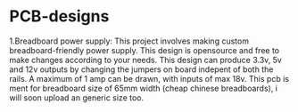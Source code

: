 # PCB-designs
1.Breadboard power supply:
This project involves making custom breadboard-friendly power supply.
This design is opensource and free to make changes according to your needs.
This design can produce 3.3v, 5v and 12v outputs by changing the jumpers on board indepent of both the rails.
A maximum of 1 amp can be drawn, with inputs of max 18v.
This pcb is ment for breadboard size of 65mm width (cheap chinese breadboards), i will soon upload an generic size too.

